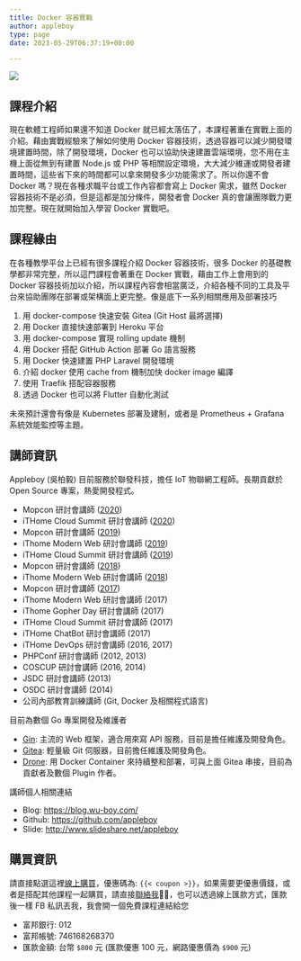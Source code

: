 ```yaml
---
title: Docker 容器實戰
author: appleboy
type: page
date: 2021-05-29T06:37:19+00:00

---
```


![](https://lh3.googleusercontent.com/fr-DxVaFf3lryJs-FUfDOp-azBpG7_atca4zJGuipRMUshXX-ICZXB9PdrqevF8DHRwUhG8gVrfI8jSv5LjS0Yj4R-dovaucEyCZ8U6hz68iYYU30RTFqdjO-u8ozGaPmPsyD5Ax-4c=w1920-h1080)

## 課程介紹

現在軟體工程師如果還不知道 Docker 就已經太落伍了，本課程著重在實戰上面的介紹。藉由實戰經驗來了解如何使用 Docker 容器技術，透過容器可以減少開發環境建置時間，除了開發環境，Docker 也可以協助快速建置雲端環境，您不用在主機上面從無到有建置 Node.js 或 PHP 等相關設定環境，大大減少維運或開發者建置時間，這些省下來的時間都可以拿來開發多少功能需求了。所以你還不會 Docker 嗎？現在各種求職平台或工作內容都會寫上 Docker 需求，雖然 Docker 容器技術不是必須，但是這都是加分條件，開發者會 Docker 真的會讓團隊戰力更加完整。現在就開始加入學習 Docker 實戰吧。

## 課程緣由

在各種教學平台上已經有很多課程介紹 Docker 容器技術，很多 Docker 的基礎教學都非常完整，所以這門課程會著重在 Docker 實戰，藉由工作上會用到的 Docker 容器技術加以介紹，所以課程內容會相當廣泛，介紹各種不同的工具及平台來協助團隊在部署或架構面上更完整。像是底下一系列相關應用及部署技巧

1. 用 docker-compose 快速安裝 Gitea (Git Host 最將選擇)
2. 用 Docker 直接快速部署到 Heroku 平台 
3. 用 docker-compose 實現 rolling update 機制
4. 用 Docker 搭配 GitHub Action 部署 Go 語言服務
5. 用 Docker 快速建置 PHP Laravel 開發環境
6. 介紹 docker 使用 cache from 機制加快 docker image 編譯
7. 使用 Traefik 搭配容器服務
8. 透過 Docker 也可以將 Flutter 自動化測試

未來預計還會有像是 Kubernetes 部署及建制，或者是 Prometheus + Grafana 系統效能監控等主題。

## 講師資訊

Appleboy (吳柏毅) 目前服務於聯發科技，擔任 IoT 物聯網工程師。長期貢獻於 Open Source 專案，熱愛開發程式。

  * Mopcon 研討會講師 ([2020][17])
  * iTHome Cloud Summit 研討會講師 ([2020][17])
  * Mopcon 研討會講師 ([2019][16])
  * iThome Modern Web 研討會講師 ([2019][15])
  * iTHome Cloud Summit 研討會講師 ([2019][14])
  * Mopcon 研討會講師 ([2018][13])
  * iThome Modern Web 研討會講師 ([2018][12])
  * Mopcon 研討會講師 ([2017][11])
  * iThome Modern Web 研討會講師 (2017)
  * iThome Gopher Day 研討會講師 (2017)
  * iTHome Cloud Summit 研討會講師 (2017)
  * iTHome ChatBot 研討會講師 (2017)
  * iTHome DevOps 研討會講師 (2016, 2017)
  * PHPConf 研討會講師 (2012, 2013)
  * COSCUP 研討會講師 (2016, 2014)
  * JSDC 研討會講師 (2013)
  * OSDC 研討會講師 (2014)
  * 公司內部教育訓練講師 (Git, Docker 及相關程式語言)

[11]: https://mopcon.org/2017/
[12]: https://modernweb.tw/2018/
[13]: https://mopcon.org/2018/
[14]: https://cloudsummit.ithome.com.tw/2019/
[15]: https://modernweb.tw/2019/
[16]: https://mopcon.org/2019/
[17]: https://cloudsummit.ithome.com.tw/2020/
[18]: https://mopcon.org/2020/

目前為數個 Go 專案開發及維護者

  * [Gin][21]: 主流的 Web 框架，適合用來寫 API 服務，目前是擔任維護及開發角色。
  * [Gitea][22]: 輕量級 Git 伺服器，目前擔任維護及開發角色。
  * [Drone][23]: 用 Docker Container 來持續整和部署，可與上面 Gitea 串接，目前為貢獻者及數個 Plugin 作者。

[21]: https://github.com/gin-gonic/gin
[22]: https://gitea.io/zh-tw/
[23]: https://github.com/drone/drone

講師個人相關連結

  * Blog: <https://blog.wu-boy.com/>
  * Github: <https://github.com/appleboy>
  * Slide: <http://www.slideshare.net/appleboy>

## 購買資訊

請直接點選這裡[線上購買][31]，優惠碼為: `{{< coupon >}}`，如果需要更優惠價錢，或者是搭配其他課程一起購買，請直接[聯絡我][32]，也可以透過線上匯款方式，匯款後一樣 FB 私訊丟我，我會開一個免費課程連結給您

* 富邦銀行: 012
* 富邦帳號: 746168268370
* 匯款金額: 台幣 `$800` 元 (匯款優惠 100 元，網路優惠價為 `$900` 元)

[31]: https://www.udemy.com/course/docker-practice/
[32]: https://facebook.com/appleboy46
